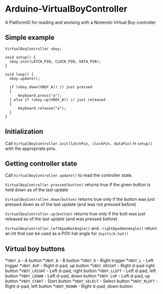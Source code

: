 # Arduino-VirtualBoyController

A PlatformIO for reading and working with a Nintendo Virtual Boy controller

## Simple example
```
VirtualBoyController vboy;

void setup() {
  vboy.init(LATCH_PIN, CLOCK_PIN, DATA_PIN);
}

void loop() {
  vboy.update();

  if (vboy.down(VBOY_A)) // just pressed
  {
      Keyboard.press("a");
  } else if (vboy.up(VBOY_A)) // just released
  {
      Keyboard.release("a");
  }
}
```

## Initialization
Call `VirtualBoyController.init(latchPin, clockPin, dataPin)` in `setup()` with the appropriate pins.


## Getting controller state
Call `VirtualBoyController.update()` to read the controller state.

`VirtualBoyController.pressed(button)` returns true if the given button is held down as of the last update

`VirtualBoyController.down(button)` returns true only if the button was just pressed down as of the last update (and was not pressed before)

`VirtualBoyController.up(button)` returns true only if the butt was just released as of the last update (and was pressed before)

`VirtualBoyController.leftDpadHatAngle()` and `.rightDpadHatAngle()` return an int that can be used as a POV hat angle for `Joystick.hat()`

## Virtual boy buttons
*`VBOY_A` - A button
*`VBOY_B` - B button
*`VBOY_R` - Right trigger
*`VBOY_L` - Left trigger
*`VBOY_RUP` - Right d-pad, up button
*`VBOY_RRIGHT` - Right d-pad right button
*`VBOY_LRIGHT` - Left d-pad, right button
*`VBOY_LLEFT` - Left d-pad, left button
*`VBOY_LDOWN` - Left d-pad, down button
*`VBOY_LUP` - Left d-pad, up button
*`VBOY_START` - Start button
*`VBOY_SELECT` - Select button
*`VBOY_RLEFT` - Right d-pad, left button
*`VBOY_RDOWN` - Right d-pad, down button
